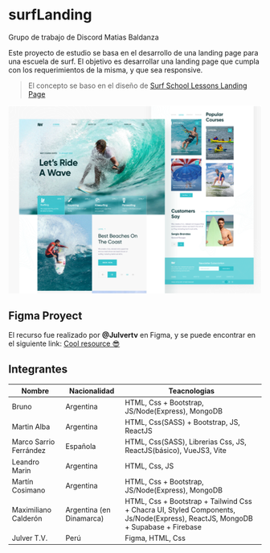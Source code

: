 # surfLanding

Grupo de trabajo de Discord Matias Baldanza

Este proyecto de estudio se basa en el desarrollo de una landing page para una escuela de surf. El objetivo es desarrollar una landing page que cumpla con los requerimientos de la misma, y que sea responsive.

> El concepto se baso en el diseño de [Surf School Lessons Landing Page](https://dribbble.com/shots/9181377-Surf-School-Lessons-Landing-Page/attachments/1224385?mode=media)

![Personba surfeando el tunel de una ola](https://github.com/GeraAlcantara/surfLanding/blob/main/public/img/screenshotdribble.png)

## Figma Proyect 

El recurso fue realizado por **@Julvertv** en Figma, y se puede encontrar en el siguiente link: [Cool resource 😎](https://www.figma.com/file/pMrGEOBODIqvSRhUdcVoQL/Surf?node-id=18%3A200&t=3ByxSYPZ7vQ34N9F-0)

## Integrantes

| Nombre                 	| Nacionalidad             	| Teacnologias                                                                                                                  	|
|------------------------	|--------------------------	|-------------------------------------------------------------------------------------------------------------------------------	|
| Bruno                  	| Argentina                	| HTML, Css + Bootstrap, JS/Node(Express), MongoDB                                                                              	|
| Martin Alba            	| Argentina                	| HTML, Css(SASS) + Bootstrap, JS, ReactJS                                                                                      	|
| Marco Sarrio Ferrández 	| Española                 	| HTML, Css(SASS), Librerias Css, JS, ReactJS(básico), VueJS3, Vite                                                             	|
| Leandro Marin          	| Argentina                	| HTML, Css, JS                                                                                                                 	|
| Martín Cosimano        	| Argentina                	| HTML, Css + Bootstrap, JS/Node(Express), MongoDB                                                                              	|
| Maximiliano Calderón   	| Argentina (en Dinamarca) 	| HTML, Css + Bootstrap + Tailwind Css + Chacra UI, Styled Components, Js/Node(Express), ReactJS, MongoDB + Supabase + Firebase 	|
| Julver T.V.      	        | Perú 	                    | Figma, HTML, Css                                                                                                                  |



